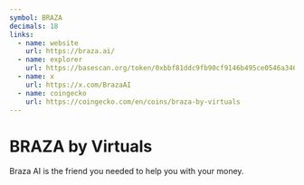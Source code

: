 ```yaml
---
symbol: BRAZA
decimals: 18
links:
  - name: website
    url: https://braza.ai/
  - name: explorer
    url: https://basescan.org/token/0xbbf81ddc9fb90cf9146b495ce0546a3460fd1769
  - name: x
    url: https://x.com/BrazaAI
  - name: coingecko
    url: https://coingecko.com/en/coins/braza-by-virtuals
---
```


# BRAZA by Virtuals

Braza AI is the friend you needed to help you with your money.
